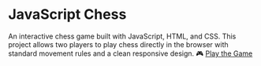 # JavaScript Chess
An interactive chess game built with JavaScript, HTML, and CSS. 
This project allows two players to play chess directly in the browser with standard movement rules and a clean responsive design.
🎮 [Play the Game](https://xritchie91.github.io/ChessGame.js/)
